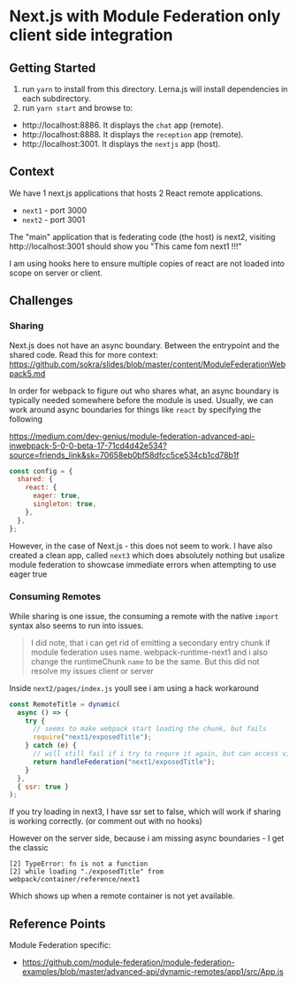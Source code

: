 # Next.js with Module Federation only client side integration

## Getting Started

1. run `yarn` to install from this directory. Lerna.js will install dependencies in each subdirectory.
2. run `yarn start` and browse to:
 - http://localhost:8886. It displays the `chat` app (remote).
 - http://localhost:8888. It displays the `reception` app (remote).
 - http://localhost:3001. It displays the `nextjs` app (host).

## Context

We have 1 next.js applications that hosts 2 React remote applications.

- `next1` - port 3000
- `next2` - port 3001

The "main" application that is federating code (the host) is next2, visiting http://localhost:3001 should show you "This came fom next1 !!!"

I am using hooks here to ensure multiple copies of react are not loaded into scope on server or client.

## Challenges

### Sharing

Next.js does not have an async boundary. Between the entrypoint and the shared code.
Read this for more context: https://github.com/sokra/slides/blob/master/content/ModuleFederationWebpack5.md

In order for webpack to figure out who shares what, an async boundary is typically needed somewhere before the module is used.
Usually, we can work around async boundaries for things like `react` by specifying the following

https://medium.com/dev-genius/module-federation-advanced-api-inwebpack-5-0-0-beta-17-71cd4d42e534?source=friends_link&sk=70658eb0bf58dfcc5ce534cb1cd78b1f

```js
const config = {
  shared: {
    react: {
      eager: true,
      singleton: true,
    },
  },
};
```

However, in the case of Next.js - this does not seem to work. I have also created a clean app, called `next3` which does absolutely nothing but usalize module federation to showcase immediate errors when attempting to use eager true

### Consuming Remotes

While sharing is one issue, the consuming a remote with the native `import` syntax also seems to run into issues.

> I did note, that i can get rid of emitting a secondary entry chunk if module federation uses name. webpack-runtime-next1 and i also change the runtimeChunk `name` to be the same. But this did not resolve my issues client or server

Inside `next2/pages/index.js` youll see i am using a hack workaround

```js
const RemoteTitle = dynamic(
  async () => {
    try {
      // seems to make webpack start loading the chunk, but fails
      require("next1/exposedTitle");
    } catch (e) {
      // will still fail if i try to requre it again, but can access via low level api?
      return handleFederation("next1/exposedTitle");
    }
  },
  { ssr: true }
);
```

If you try loading in next3, I have ssr set to false, which will work if sharing is working correctly. (or comment out with no hooks)

However on the server side, because i am missing async boundaries - I get the classic

```
[2] TypeError: fn is not a function
[2] while loading "./exposedTitle" from webpack/container/reference/next1
```

Which shows up when a remote container is not yet available.

## Reference Points

Module Federation specific:

- https://github.com/module-federation/module-federation-examples/blob/master/advanced-api/dynamic-remotes/app1/src/App.js
<!-- 
The async import middleware is where i keep the async boundary, this is also the only point of reference where React is import into scope.

By doing so, I can ensure that webpack has time to initialize and load anything it might need before attempting to actually require, and render the application. -->